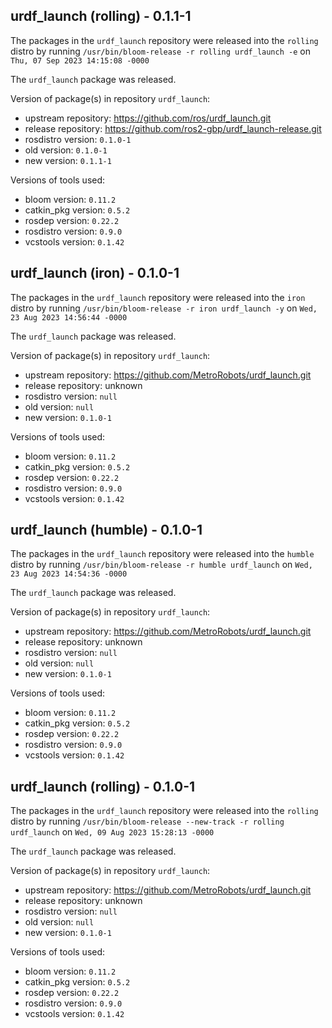## urdf_launch (rolling) - 0.1.1-1

The packages in the `urdf_launch` repository were released into the `rolling` distro by running `/usr/bin/bloom-release -r rolling urdf_launch -e` on `Thu, 07 Sep 2023 14:15:08 -0000`

The `urdf_launch` package was released.

Version of package(s) in repository `urdf_launch`:

- upstream repository: https://github.com/ros/urdf_launch.git
- release repository: https://github.com/ros2-gbp/urdf_launch-release.git
- rosdistro version: `0.1.0-1`
- old version: `0.1.0-1`
- new version: `0.1.1-1`

Versions of tools used:

- bloom version: `0.11.2`
- catkin_pkg version: `0.5.2`
- rosdep version: `0.22.2`
- rosdistro version: `0.9.0`
- vcstools version: `0.1.42`


## urdf_launch (iron) - 0.1.0-1

The packages in the `urdf_launch` repository were released into the `iron` distro by running `/usr/bin/bloom-release -r iron urdf_launch -y` on `Wed, 23 Aug 2023 14:56:44 -0000`

The `urdf_launch` package was released.

Version of package(s) in repository `urdf_launch`:

- upstream repository: https://github.com/MetroRobots/urdf_launch.git
- release repository: unknown
- rosdistro version: `null`
- old version: `null`
- new version: `0.1.0-1`

Versions of tools used:

- bloom version: `0.11.2`
- catkin_pkg version: `0.5.2`
- rosdep version: `0.22.2`
- rosdistro version: `0.9.0`
- vcstools version: `0.1.42`


## urdf_launch (humble) - 0.1.0-1

The packages in the `urdf_launch` repository were released into the `humble` distro by running `/usr/bin/bloom-release -r humble urdf_launch` on `Wed, 23 Aug 2023 14:54:36 -0000`

The `urdf_launch` package was released.

Version of package(s) in repository `urdf_launch`:

- upstream repository: https://github.com/MetroRobots/urdf_launch.git
- release repository: unknown
- rosdistro version: `null`
- old version: `null`
- new version: `0.1.0-1`

Versions of tools used:

- bloom version: `0.11.2`
- catkin_pkg version: `0.5.2`
- rosdep version: `0.22.2`
- rosdistro version: `0.9.0`
- vcstools version: `0.1.42`


## urdf_launch (rolling) - 0.1.0-1

The packages in the `urdf_launch` repository were released into the `rolling` distro by running `/usr/bin/bloom-release --new-track -r rolling urdf_launch` on `Wed, 09 Aug 2023 15:28:13 -0000`

The `urdf_launch` package was released.

Version of package(s) in repository `urdf_launch`:

- upstream repository: https://github.com/MetroRobots/urdf_launch.git
- release repository: unknown
- rosdistro version: `null`
- old version: `null`
- new version: `0.1.0-1`

Versions of tools used:

- bloom version: `0.11.2`
- catkin_pkg version: `0.5.2`
- rosdep version: `0.22.2`
- rosdistro version: `0.9.0`
- vcstools version: `0.1.42`


